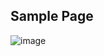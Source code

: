 
## Sample Page 
![image](https://user-images.githubusercontent.com/76603653/226514197-a6a1bbd4-9aab-47b5-a9f2-d53908b751da.png)
